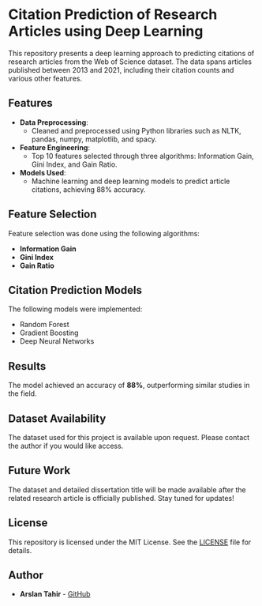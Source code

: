 # Citation Prediction of Research Articles using Deep Learning

This repository presents a deep learning approach to predicting citations of research articles from the Web of Science dataset. The data spans articles published between 2013 and 2021, including their citation counts and various other features.

## Features

- **Data Preprocessing**: 
  - Cleaned and preprocessed using Python libraries such as NLTK, pandas, numpy, matplotlib, and spacy.
- **Feature Engineering**: 
  - Top 10 features selected through three algorithms: Information Gain, Gini Index, and Gain Ratio.
- **Models Used**: 
  - Machine learning and deep learning models to predict article citations, achieving 88% accuracy.

## Feature Selection

Feature selection was done using the following algorithms:

- **Information Gain**
- **Gini Index**
- **Gain Ratio**

## Citation Prediction Models

The following models were implemented:

- Random Forest
- Gradient Boosting
- Deep Neural Networks

## Results

The model achieved an accuracy of **88%**, outperforming similar studies in the field.

## Dataset Availability

The dataset used for this project is available upon request. Please contact the author if you would like access.

## Future Work

The dataset and detailed dissertation title will be made available after the related research article is officially published. Stay tuned for updates!

## License

This repository is licensed under the MIT License. See the [LICENSE](LICENSE) file for details.

## Author

- **Arslan Tahir** - [GitHub](https://github.com/arslank001)

